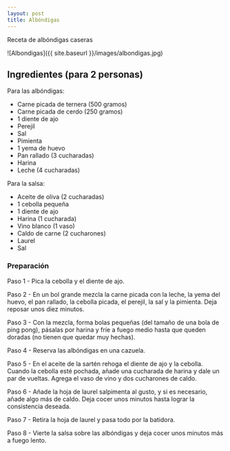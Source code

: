 ```yaml
---
layout: post
title: Albóndigas
---
```


Receta de albóndigas caseras

![Albondigas]({{ site.baseurl }}/images/albondigas.jpg)

## Ingredientes (para 2 personas)

Para las albóndigas:
- Carne picada de ternera (500 gramos)
- Carne picada de cerdo (250 gramos)
- 1 diente de ajo
- Perejil
- Sal
- Pimienta
- 1 yema de huevo
- Pan rallado (3 cucharadas)
- Harina
- Leche (4 cucharadas)

Para la salsa:
- Aceite de oliva (2 cucharadas)
- 1 cebolla pequeña
- 1 diente de ajo
- Harina (1 cucharada)
- Vino blanco (1 vaso)
- Caldo de carne (2 cucharones)
- Laurel
- Sal

### Preparación

Paso 1 - 
Pica la cebolla y el diente de ajo.
  
Paso 2 - 
En un bol grande mezcla la carne picada con la leche, la yema del huevo, el pan rallado, la cebolla picada, el perejil, la sal y la pimienta. Deja reposar unos diez minutos.

Paso 3 - 
Con la mezcla, forma bolas pequeñas (del tamaño de una bola de ping pong), pásalas por harina y fríe a fuego medio hasta que queden doradas (no tienen que quedar muy hechas).

Paso 4 - 
Reserva las albóndigas en una cazuela.

Paso 5 - 
En el aceite de la sartén rehoga el diente de ajo y la cebolla. Cuando la cebolla esté pochada, añade una cucharada de harina y dale un par de vueltas. Agrega el vaso de vino y dos cucharones de caldo.

Paso 6 - 
Añade la hoja de laurel salpimenta al gusto, y si es necesario, añade algo más de caldo. Deja cocer unos minutos hasta lograr la consistencia deseada.

Paso 7 - 
Retira la hoja de laurel y pasa todo por la batidora.

Paso 8 - 
Vierte la salsa sobre las albóndigas y deja cocer unos minutos más a fuego lento.
